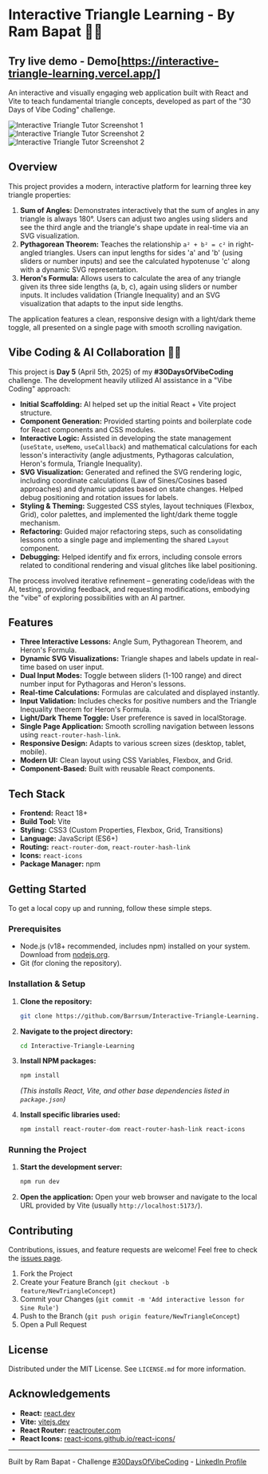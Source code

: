 # Interactive Triangle Learning - By Ram Bapat 📐✨

## Try live demo - Demo[https://interactive-triangle-learning.vercel.app/]

An interactive and visually engaging web application built with React and Vite to teach fundamental triangle concepts, developed as part of the "30 Days of Vibe Coding" challenge.

<!-- ================================================== -->

![Interactive Triangle Tutor Screenshot 1](public/homepage-01.png)
![Interactive Triangle Tutor Screenshot 2](public/homepage-02.png)
![Interactive Triangle Tutor Screenshot 2](public/homepage-03.png)


<!-- ================================================== -->

## Overview

This project provides a modern, interactive platform for learning three key triangle properties:

1.  **Sum of Angles:** Demonstrates interactively that the sum of angles in any triangle is always 180°. Users can adjust two angles using sliders and see the third angle and the triangle's shape update in real-time via an SVG visualization.
2.  **Pythagorean Theorem:** Teaches the relationship `a² + b² = c²` in right-angled triangles. Users can input lengths for sides 'a' and 'b' (using sliders or number inputs) and see the calculated hypotenuse 'c' along with a dynamic SVG representation.
3.  **Heron's Formula:** Allows users to calculate the area of any triangle given its three side lengths (a, b, c), again using sliders or number inputs. It includes validation (Triangle Inequality) and an SVG visualization that adapts to the input side lengths.

The application features a clean, responsive design with a light/dark theme toggle, all presented on a single page with smooth scrolling navigation.

## Vibe Coding & AI Collaboration 🤖✨

This project is **Day 5** (April 5th, 2025) of my **#30DaysOfVibeCoding** challenge. The development heavily utilized AI assistance in a "Vibe Coding" approach:

*   **Initial Scaffolding:** AI helped set up the initial React + Vite project structure.
*   **Component Generation:** Provided starting points and boilerplate code for React components and CSS modules.
*   **Interactive Logic:** Assisted in developing the state management (`useState`, `useMemo`, `useCallback`) and mathematical calculations for each lesson's interactivity (angle adjustments, Pythagoras calculation, Heron's formula, Triangle Inequality).
*   **SVG Visualization:** Generated and refined the SVG rendering logic, including coordinate calculations (Law of Sines/Cosines based approaches) and dynamic updates based on state changes. Helped debug positioning and rotation issues for labels.
*   **Styling & Theming:** Suggested CSS styles, layout techniques (Flexbox, Grid), color palettes, and implemented the light/dark theme toggle mechanism.
*   **Refactoring:** Guided major refactoring steps, such as consolidating lessons onto a single page and implementing the shared `Layout` component.
*   **Debugging:** Helped identify and fix errors, including console errors related to conditional rendering and visual glitches like label positioning.

The process involved iterative refinement – generating code/ideas with the AI, testing, providing feedback, and requesting modifications, embodying the "vibe" of exploring possibilities with an AI partner.

## Features

*   **Three Interactive Lessons:** Angle Sum, Pythagorean Theorem, and Heron's Formula.
*   **Dynamic SVG Visualizations:** Triangle shapes and labels update in real-time based on user input.
*   **Dual Input Modes:** Toggle between sliders (1-100 range) and direct number input for Pythagoras and Heron's lessons.
*   **Real-time Calculations:** Formulas are calculated and displayed instantly.
*   **Input Validation:** Includes checks for positive numbers and the Triangle Inequality theorem for Heron's Formula.
*   **Light/Dark Theme Toggle:** User preference is saved in localStorage.
*   **Single Page Application:** Smooth scrolling navigation between lessons using `react-router-hash-link`.
*   **Responsive Design:** Adapts to various screen sizes (desktop, tablet, mobile).
*   **Modern UI:** Clean layout using CSS Variables, Flexbox, and Grid.
*   **Component-Based:** Built with reusable React components.

## Tech Stack

*   **Frontend:** React 18+
*   **Build Tool:** Vite
*   **Styling:** CSS3 (Custom Properties, Flexbox, Grid, Transitions)
*   **Language:** JavaScript (ES6+)
*   **Routing:** `react-router-dom`, `react-router-hash-link`
*   **Icons:** `react-icons`
*   **Package Manager:** npm

## Getting Started

To get a local copy up and running, follow these simple steps.

### Prerequisites

*   Node.js (v18+ recommended, includes npm) installed on your system. Download from [nodejs.org](https://nodejs.org/).
*   Git (for cloning the repository).

### Installation & Setup

1.  **Clone the repository:**
    ```bash
    git clone https://github.com/Barrsum/Interactive-Triangle-Learning.git
    ```

2.  **Navigate to the project directory:**
    ```bash
    cd Interactive-Triangle-Learning
    ```

3.  **Install NPM packages:**
    ```bash
    npm install
    ```
    *(This installs React, Vite, and other base dependencies listed in `package.json`)*

4.  **Install specific libraries used:**
    ```bash
    npm install react-router-dom react-router-hash-link react-icons
    ```

### Running the Project

1.  **Start the development server:**
    ```bash
    npm run dev
    ```

2.  **Open the application:**
    Open your web browser and navigate to the local URL provided by Vite (usually `http://localhost:5173/`).

## Contributing

Contributions, issues, and feature requests are welcome! Feel free to check the [issues page](https://github.com/Barrsum/Interactive-Triangle-Learning/issues).

1.  Fork the Project
2.  Create your Feature Branch (`git checkout -b feature/NewTriangleConcept`)
3.  Commit your Changes (`git commit -m 'Add interactive lesson for Sine Rule'`)
4.  Push to the Branch (`git push origin feature/NewTriangleConcept`)
5.  Open a Pull Request

## License

Distributed under the MIT License. See `LICENSE.md` for more information.

## Acknowledgements

*   **React:** [react.dev](https://react.dev/)
*   **Vite:** [vitejs.dev](https://vitejs.dev/)
*   **React Router:** [reactrouter.com](https://reactrouter.com/)
*   **React Icons:** [react-icons.github.io/react-icons/](https://react-icons.github.io/react-icons/)

---

Built by Ram Bapat - Challenge [\#30DaysOfVibeCoding](https://www.linkedin.com/posts/ram-bapat-barrsum-diamos_vibecoding-ai-machinelearning-activity-7312839191153860608-wQ8y?utm_source=share&utm_medium=member_desktop&rcm=ACoAAEokGUcBG1WEFP4A_IMlyO4LNl-eu2MD52w) - [LinkedIn Profile](https://www.linkedin.com/in/ram-bapat-barrsum-diamos)
